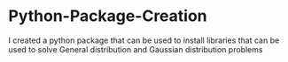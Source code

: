 # Python-Package-Creation
I created a python package that can be used to install libraries that can be used to solve General distribution and Gaussian distribution problems
